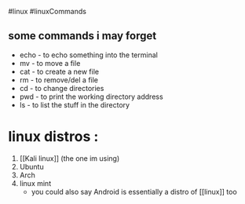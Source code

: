 #linux #linuxCommands
## some commands i may forget
- echo - to echo something into the terminal
- mv - to move a file
- cat - to create a new file
- rm - to remove/del a file
- cd - to change directories
- pwd - to print the working directory address
- ls - to list the stuff in the directory
# linux distros :
1. [[Kali linux]] (the one im using)
2. Ubuntu
3. Arch
4. linux mint
	- you could also say Android is essentially a distro of [[linux]] too